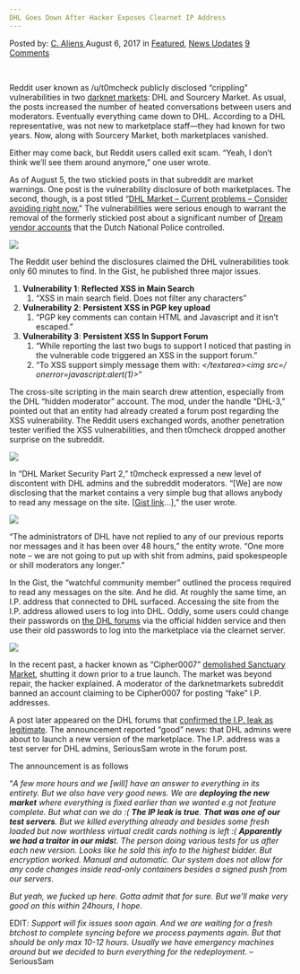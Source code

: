 ```yaml
---
DHL Goes Down After Hacker Exposes Clearnet IP Address
---
```

<article class="post-listing post-21805 post type-post status-publish format-standard has-post-thumbnail hentry category-deepdot-news category-news-updates tag-address tag-clearnet tag-dhl tag-exposes tag-hacker tag-ip">
    <div class="post-inner">
        <span>Posted by: <a href="https://www.deepdotweb.com/author/caliens/" title="">C. Aliens </a></span>
    <span>August 6, 2017</span>
    <span>in <a href="https://www.deepdotweb.com/category/deepdot-news/" rel="category tag">Featured</a>, <a href="https://www.deepdotweb.com/category/news-updates/" rel="category tag">News Updates</a></span>
    <span><a href="https://www.deepdotweb.com/2017/08/06/dhl-goes-hacker-exposes-clearnet-ip-address/#comments">9 Comments</a></span>
    </p>
    <div class="clear"></div>
    <div class="entry">
    <p>&nbsp;</p>
    <p>Reddit user known as /u/t0mcheck publicly disclosed “crippling” vulnerabilities in two <a href="https://www.deepdotweb.com/2013/10/28/updated-llist-of-hidden-marketplaces-tor-i2p/">darknet markets</a>: DHL and Sourcery Market. As usual, the posts increased the number of heated conversations between users and moderators. Eventually everything came down to DHL. According to a DHL representative, was not new to marketplace staff—they had known for two years. Now, along with Sourcery Market, both marketplaces vanished.</p>
    <p>Either may come back, but Reddit users called exit scam. “Yeah, I don&#8217;t think we&#8217;ll see them around anymore,” one user wrote.</p>
    <p>As of August 5, the two stickied posts in that subreddit are market warnings. One post is the vulnerability disclosure of both marketplaces. The second, though, is a post titled “<a href="https://www.reddit.com/r/DarkNetMarkets/comments/6r5o1s/dhl_market_current_problems_consider_avoiding/">DHL Market &#8211; Current problems &#8211; Consider avoiding right now.</a>” The vulnerabilities were serious enough to warrant the removal of the formerly stickied post about a significant number of <a href="https://www.deepdotweb.com/tag/vendor/">Dream vendor accounts</a> that the Dutch National Police controlled.</p>
    <p><img class="wp-image-21806 aligncenter" src="https://www.deepdotweb.com/wp-content/uploads/2017/08/word-image-4.jpeg" srcset="https://www.deepdotweb.com/wp-content/uploads/2017/08/word-image-4.jpeg 800w, https://www.deepdotweb.com/wp-content/uploads/2017/08/word-image-4-300x166.jpeg 300w" sizes="(max-width: 800px) 100vw, 800px" /></p>
    <p>The Reddit user behind the disclosures claimed the DHL vulnerabilities took only 60 minutes to find. In the Gist, he published three major issues.</p>
    <ol>
    <li><strong>Vulnerability 1</strong>: <strong>Reflected XSS in Main Search</strong>
    <ol>
    <li>“XSS in main search field. Does not filter any characters”</li>
    </ol>
    </li>
    <li><strong>Vulnerability 2</strong>: <strong>Persistent XSS in PGP key upload</strong>
    <ol>
    <li>“PGP key comments can contain HTML and Javascript and it isn&#8217;t escaped.”</li>
    </ol>
    </li>
    <li><strong>Vulnerability 3</strong>: <strong>Persistent XSS In Support Forum</strong>
    <ol>
    <li>“While reporting the last two bugs to support I noticed that pasting in the vulnerable code triggered an XSS in the support forum.”</li>
    <li>“To XSS support simply message them with: <em>&lt;/textarea&gt;&lt;img src=/ onerror=javascript:alert(1)&gt;</em>”</li>
    </ol>
    </li>
    </ol>
    <p>The cross-site scripting in the main search drew attention, especially from the DHL “hidden moderator” account. The mod, under the handle “DHL-3,” pointed out that an entity had already created a forum post regarding the XSS vulnerability. The Reddit users exchanged words, another penetration tester verified the XSS vulnerabilities, and then t0mcheck dropped another surprise on the subreddit.</p>
    <p><img class="wp-image-21807 aligncenter" src="https://www.deepdotweb.com/wp-content/uploads/2017/08/word-image-5.jpeg" srcset="https://www.deepdotweb.com/wp-content/uploads/2017/08/word-image-5.jpeg 800w, https://www.deepdotweb.com/wp-content/uploads/2017/08/word-image-5-300x130.jpeg 300w" sizes="(max-width: 800px) 100vw, 800px" /></p>
    <p>In “DHL Market Security Part 2,” t0mcheck expressed a new level of discontent with DHL admins and the subreddit moderators. “[We] are now disclosing that the market contains a very simple bug that allows anybody to read any message on the site. [<a href="https://gist.github.com/anonymous/97d1e2319b78210606d41f3309aa4c21">Gist link</a>…],” the user wrote.</p>
    <p><img class="wp-image-21808 aligncenter" src="https://www.deepdotweb.com/wp-content/uploads/2017/08/word-image-6.jpeg" srcset="https://www.deepdotweb.com/wp-content/uploads/2017/08/word-image-6.jpeg 800w, https://www.deepdotweb.com/wp-content/uploads/2017/08/word-image-6-300x156.jpeg 300w" sizes="(max-width: 800px) 100vw, 800px" /></p>
    <p>“The administrators of DHL have not replied to any of our previous reports nor messages and it has been over 48 hours,” the entity wrote. “One more note &#8211; we are not going to put up with shit from admins, paid spokespeople or shill moderators any longer.”</p>
    <p>In the Gist, the “watchful community member” outlined the process required to read any messages on the site. And he did. At roughly the same time, an I.P. address that connected to DHL surfaced. Accessing the site from the I.P. address allowed users to log into DHL. Oddly, some users could change their passwords on <a href="https://www.deepdotweb.com/marketplace-directory/listing/darknet-heroes-league/">the DHL forums</a> via the official hidden service and then use their old passwords to log into the marketplace via the clearnet server.</p>
    <p><img class="wp-image-21809 aligncenter" src="https://www.deepdotweb.com/wp-content/uploads/2017/08/word-image-7.jpeg" srcset="https://www.deepdotweb.com/wp-content/uploads/2017/08/word-image-7.jpeg 800w, https://www.deepdotweb.com/wp-content/uploads/2017/08/word-image-7-300x168.jpeg 300w" sizes="(max-width: 800px) 100vw, 800px" /></p>
    <p>In the recent past, a hacker known as “Cipher0007” <a href="https://www.deepdotweb.com/2017/06/01/alphabay-hacker-cipher0007-takes-sanctuary-market/">demolished Sanctuary Market</a>, shutting it down prior to a true launch. The market was beyond repair, the hacker explained. A moderator of the darknetmarkets subreddit banned an account claiming to be Cipher0007 for posting “fake” I.P. addresses.</p>
    <p>A post later appeared on the DHL forums that <a href="https://www.reddit.com/r/DarkNetMarkets/comments/6re4ch/dhl_explanation/">confirmed the I.P. leak as legitimate</a>. The announcement reported “good” news: that DHL admins were about to launch a new version of the marketplace. The I.P. address was a test server for DHL admins, SeriousSam wrote in the forum post.</p>
    <p>The announcement is as follows</p>
    <p>“<em>A few more hours and we [will] have an answer to everything in its entirety. But we also have very good news. We are </em><strong><em>deploying the new market</em></strong><em> where everything is fixed earlier than we wanted e.g not feature complete. But what can we do :( </em><strong><em>The IP leak is true</em></strong><em>. </em><strong><em>That was one of our test servers</em></strong><em>. But we killed everything already and besides some fresh loaded but now worthless virtual credit cards nothing is left :( </em><strong><em>Apparently we had a traitor in our mids</em></strong><em>t. The person doing various tests for us after each new version. Looks like he sold this info to the highest bidder. But encryption worked. Manual and automatic. Our system does not allow for any code changes inside read-only containers besides a signed push from our servers.</p>
    <p>But yeah, we fucked up here. Gotta admit that for sure. But we&#8217;ll make very good on this within 24hours, I hope.</p>
    <p></em> EDIT<em>: Support will fix issues soon again. And we are waiting for a fresh btchost to complete syncing before we process payments again. But that should be only max 10-12 hours. Usually we have emergency machines around but we decided to burn everything for the redeployment</em>. &#8211; SeriousSam</p>
    </div>
    <span style="display:none"><a href="https://www.deepdotweb.com/tag/address/" rel="tag">address</a> <a href="https://www.deepdotweb.com/tag/clearnet/" rel="tag">clearnet</a> <a href="https://www.deepdotweb.com/tag/dhl/" rel="tag">dhl</a> <a href="https://www.deepdotweb.com/tag/exposes/" rel="tag">exposes</a> <a href="https://www.deepdotweb.com/tag/hacker/" rel="tag">hacker</a> <a href="https://www.deepdotweb.com/tag/ip/" rel="tag">ip</a></span> <span style="display:none" class="updated">2017-08-06</span>
    <div style="display:none" class="vcard author" itemprop="author" itemscope itemtype="http://schema.org/Person"><strong class="fn" itemprop="name"><a href="https://www.deepdotweb.com/author/caliens/" title="Posts by C. Aliens" rel="author">C. Aliens</a></strong></div>
    </div>
</article>

